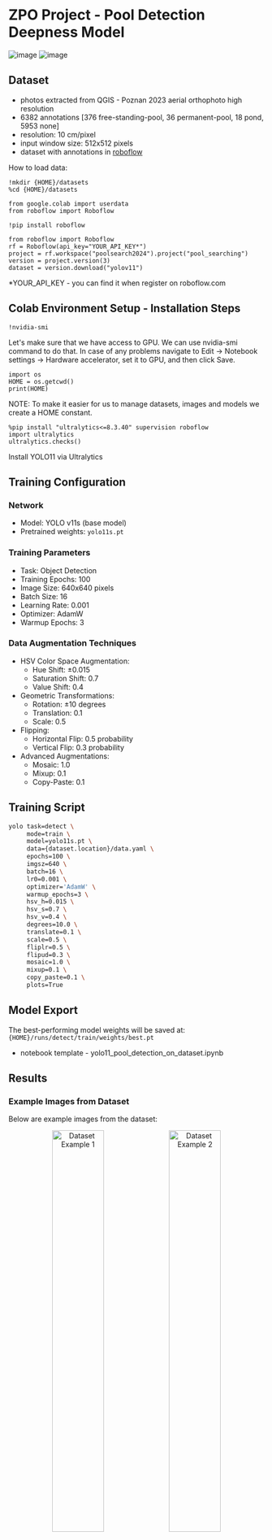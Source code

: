 # ZPO Project - Pool Detection Deepness Model
![image](https://github.com/user-attachments/assets/78630129-0269-4f6a-af0d-039404b6e59f)
![image](https://github.com/user-attachments/assets/9a5ae799-d37d-4b24-bfa5-5f5ffd384582)


## Dataset
- photos extracted from QGIS - Poznan 2023 aerial orthophoto high resolution
- 6382 annotations [376 free-standing-pool, 36 permanent-pool, 18 pond, 5953 none]
- resolution: 10 cm/pixel
- input window size: 512x512 pixels
- dataset with annotations in [roboflow](https://app.roboflow.com/poolsearch2024/pool_searching/browse?queryText=&pageSize=50&startingIndex=0&browseQuery=true)

How to load data:
```
!mkdir {HOME}/datasets
%cd {HOME}/datasets

from google.colab import userdata
from roboflow import Roboflow

!pip install roboflow

from roboflow import Roboflow
rf = Roboflow(api_key="YOUR_API_KEY*")
project = rf.workspace("poolsearch2024").project("pool_searching")
version = project.version(3)
dataset = version.download("yolov11")
```
*YOUR_API_KEY - you can find it when register on roboflow.com

## Colab Environment Setup - Installation Steps
```
!nvidia-smi
```
Let's make sure that we have access to GPU. We can use nvidia-smi command to do that. In case of any problems navigate to Edit -> Notebook settings -> Hardware accelerator, set it to GPU, and then click Save.
```
import os
HOME = os.getcwd()
print(HOME)
```
NOTE: To make it easier for us to manage datasets, images and models we create a HOME constant.
```
%pip install "ultralytics<=8.3.40" supervision roboflow
import ultralytics
ultralytics.checks()
```
Install YOLO11 via Ultralytics

## Training Configuration

### Network
- Model: YOLO v11s (base model)
- Pretrained weights: `yolo11s.pt`

### Training Parameters
- Task: Object Detection
- Training Epochs: 100
- Image Size: 640x640 pixels
- Batch Size: 16
- Learning Rate: 0.001
- Optimizer: AdamW
- Warmup Epochs: 3

### Data Augmentation Techniques
- HSV Color Space Augmentation:
  - Hue Shift: ±0.015
  - Saturation Shift: 0.7
  - Value Shift: 0.4
- Geometric Transformations:
  - Rotation: ±10 degrees
  - Translation: 0.1
  - Scale: 0.5
- Flipping:
  - Horizontal Flip: 0.5 probability
  - Vertical Flip: 0.3 probability
- Advanced Augmentations:
  - Mosaic: 1.0
  - Mixup: 0.1
  - Copy-Paste: 0.1

## Training Script
```bash
yolo task=detect \
     mode=train \
     model=yolo11s.pt \
     data={dataset.location}/data.yaml \
     epochs=100 \
     imgsz=640 \
     batch=16 \
     lr0=0.001 \
     optimizer='AdamW' \
     warmup_epochs=3 \
     hsv_h=0.015 \
     hsv_s=0.7 \
     hsv_v=0.4 \
     degrees=10.0 \
     translate=0.1 \
     scale=0.5 \
     fliplr=0.5 \
     flipud=0.3 \
     mosaic=1.0 \
     mixup=0.1 \
     copy_paste=0.1 \
     plots=True
```

## Model Export
The best-performing model weights will be saved at:
`{HOME}/runs/detect/train/weights/best.pt`
- notebook template - yolo11_pool_detection_on_dataset.ipynb

## Results

### Example Images from Dataset
Below are example images from the dataset:  

<div align="center">
  <img src="https://github.com/user-attachments/assets/50033680-8c85-47b1-9f17-6185144ef5bb" alt="Dataset Example 1" width="45%" />
  <img src="https://github.com/user-attachments/assets/003230dd-a28a-4e6c-a499-f5bbf5ce4875" alt="Dataset Example 2" width="45%" />
</div>

<div align="center">
  <img src="https://github.com/user-attachments/assets/2b568263-d758-4c2d-a78d-8795c374565f" alt="Dataset Example 3" width="45%" />
  <img src="https://github.com/user-attachments/assets/b0830833-7049-488d-a1f1-683327e44ffe" alt="Dataset Example 4" width="45%" />
</div>

---

### Examples of Good and Bad Predictions
Here are examples of the model's good and bad predictions:  

<div align="center">
  <img src="https://github.com/user-attachments/assets/9175397c-b6ec-46e8-918f-e7225e8b1904" alt="Good Prediction 1" width="35%" />
  <img src="https://github.com/user-attachments/assets/4f6e04e9-7db2-4918-ad5c-7f6a64f88c69" alt="Good Prediction 2" width="45%" />
</div>

<div align="center">
  <img src="https://github.com/user-attachments/assets/d1a58206-31b1-41e6-a7dd-6c5b2876136c" alt="Bad Prediction 1" width="45%" />
  <img src="https://github.com/user-attachments/assets/5311f593-27de-490c-abdc-9a799bb6de14" alt="Bad Prediction 2" width="45%" />
</div>

---

### Metrics on the Test and Train Dataset
The following charts summarize the model's performance on the test and train datasets:  

<div align="center">
  <img src="https://github.com/user-attachments/assets/ff725ac3-6da1-449e-ab38-c6e08397dac6" alt="Metrics Chart 1" width="45%" />
  <img src="https://github.com/user-attachments/assets/d7cd69ea-e5ff-4538-a12f-afd733379ace" alt="Metrics Chart 2" width="45%" />
</div>

<div align="center">
  <img src="https://github.com/user-attachments/assets/856c8011-256c-4e15-9141-805cf4cc5df4" alt="Metrics Chart 3" width="90%" />
</div>

For the test dataset, the model detected:
- 36 out of 36 freestanding pools
- 0 out of 4 ponds
- 1 out of 2 permanent pools

## Trained model in ONNX ready for `Deepness` plugin
- model uploaded to [PUTCloud](https://chmura.student.put.poznan.pl/s/zq8XcdXL15uYN9z)
- script used to convert the model to ONNX and add the metadata to it - ONNX_convert.py

## Demo instructions and video
![xd2_QGIS_2025-01-24_15-39-06](https://github.com/user-attachments/assets/b2c32c1d-9191-49b4-bc18-8da398ff1974)

- ortophoto to load in QGIS: 'Poznan 2023 aerial orthophoto high resolution'
- place to zoom: 52.362475, 16.881612

![image](https://github.com/user-attachments/assets/8269b100-6371-4997-9322-10712e8e33e8)


## People

### Annotations & Training Scripts:
__Yerbiff__ - [Github](https://github.com/Yerbiff) (Jarosław Kuźma 147617)

__the_HaUBe__ - [Github](https://github.com/theHaUBe) (Hubert Górecki 147599)

### Annotations:
__JJayU__ - [Github](https://https://github.com/JJayU) (Jakub Junkiert 147550)

__MaksymilianKlemen__ - [Github](https://github.com/MaksymilianKlemen) (Maksymilian Klemenczak)
